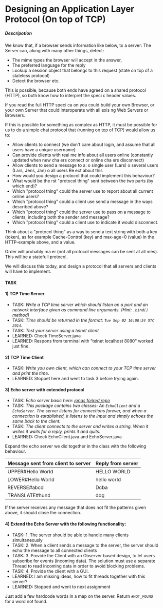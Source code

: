 # Designing an Application Layer Protocol (On top of TCP)

##### Descripotion

We know that, if a browser sends information like below, to a server:
The Server can, along with many other things, detect:

- The mime types the browser will accept in the answer,
- The preferred language for the reply
- Lookup a session object that belongs to this request (state on top of a stateless protocol)
- Detect the browser etc.

This is possible, because both ends have agreed on a shared protocol (HTTP), so both know how to interpret the speci c header values.

If you read the full HTTP speci ca on you could build your own Browser, or your own Server that could interoperate with all exis ng Web Servers or Browsers.

If this is possible for something as complex as HTTP, it must be possible for us to do a simple chat protocol that (running on top of TCP) would allow us to:

- Allow clients to connect (we don't care about login, and assume that all users have a unique username)
- Can provide clients with real  me info about all users online (constantly updated when new cha ers connect or
online cha ers disconnect)
- Allow clients to send a message to a:
o single user (Lars)
o several users (Lars, Jens, Jan) o all users
Re ect about this
- How would you design a protocol that could implement this behaviour?
- What would be the  rst "protocol thing" sent between the two parts (by which end)?
- Which "protocol thing" could the server use to report about all current online users?
- Which "protocol thing" could a client use send a message in the ways described above?
- Which "protocol thing" could the server use to pass on a message to clients, including both the sender and
message?
- Which "protocol thing" could a client use to indicate it would disconnect.

Think about a "protocol thing" as a way to send a text string with both a key (token), as for example Cache-Control (key) and max-age=0 (value) in the HTTP-example above, and a value.

Order will probably ma er (not all protocol messages can be sent at all  mes). This will be a statefull protocol.

We will discuss this today, and design a protocol that all servers and clients will have to implement.

#### TASK

#### 1) TCP Time Server
- TASK: *Write a TCP time server which should listen on a port and an network interface given as
command line arguments.  (Hint: ``.bind()`` method)*
- TASK: *Time should be returned in the format: ``Tue Sep 02 16:00:34 UTC 2014``.*
- TASK: *Test your server using a telnet client*
- LEARNED: Check TimeServer.java
- LEARNED: Respons from terminal with "telnet localhost 8080" worked just fine.

#### 2) TCP Time Client
- TASK: *Write you own client, which can connect to your TCP time server and print the time.*
- LEARNED: Stoppet here and went to task 3 before trying again.

#### 3) Echo server with extended protocol
- TASK: *Echo server basic here: [jonas forked repo](https://github.com/scheldejonas/week1-concurrency)*
- TASK: *This package contains two classes: An ``EchoClient`` and a ``EchoServer``. The server listens for connections forever,
and when a connection is established, it listens to the input and simply echoes the same back to the client.*
- TASK: *The client connects to the server and writes a string. When it writes it waits for a reply, prints it and quits.*
- LEARNED: Check EchoClient.java and EchoServer.java

Expand the echo server we did together in the class with the following behaviour.

| Message sent from client to server | Reply from server |
| ---- | ---- |
| UPPER#Hello World | HELLO WORLD |
| LOWER#Hello World | hello world |
| REVERSE#abcd | Dcba |
| TRANSLATE#hund | dog |

If the server receives any message that does not fit the patterns given above, it should 
close the connection.

#### 4) Extend the Echo Server with the following functionality:
- TASK: 1. The server should be able to handle many clients simultaneously
- TASK: 2. When a client sends a message to the server, the server should echo the 
message to all connected clients
- TASK: 3. Provide the Client with an Observer based design, to let users subscribe 
for events (incoming data).  The solution must use a separate Thread to 
read incoming data in order to avoid blocking problems.
- TASK: 4. Provide the client with a GUI.
- LEARNED: I am missing ideas, how to fit threads together with this server?
- LEARNED: Stopped and went to next assignment

Just add a few hardcode words in a map on the server. Return ``#NOT_FOUND`` for a 
word not found.